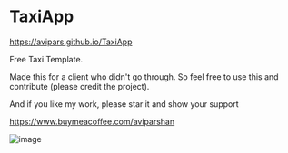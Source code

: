 # TaxiApp

https://avipars.github.io/TaxiApp


Free Taxi Template. 

Made this for a client who didn't go through. So feel free to use this and contribute (please credit the project). 


And if you like my work, please star it and show your support 

https://www.buymeacoffee.com/aviparshan

![image](https://user-images.githubusercontent.com/5733247/118785500-94bf3c80-b899-11eb-96c0-a7129c24c84f.png)
